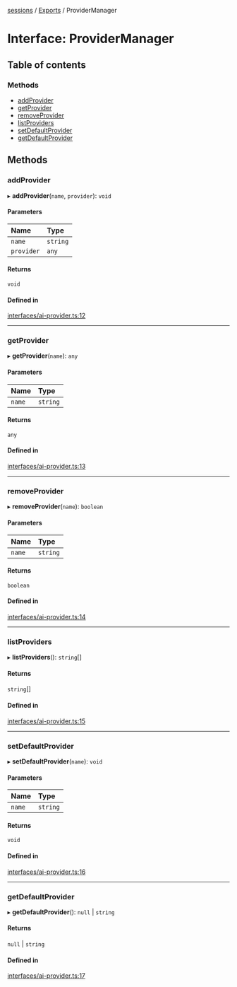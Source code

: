 <!-- 
 ⚠️  AUTO-GENERATED FILE - DO NOT EDIT MANUALLY
 This file is automatically generated by scripts/docs-generator.js
 To make changes, edit the source TypeScript files or update the generator script
-->

[sessions](../../) / [Exports](../modules) / ProviderManager

# Interface: ProviderManager

## Table of contents

### Methods

- [addProvider](ProviderManager#addprovider)
- [getProvider](ProviderManager#getprovider)
- [removeProvider](ProviderManager#removeprovider)
- [listProviders](ProviderManager#listproviders)
- [setDefaultProvider](ProviderManager#setdefaultprovider)
- [getDefaultProvider](ProviderManager#getdefaultprovider)

## Methods

### addProvider

▸ **addProvider**(`name`, `provider`): `void`

#### Parameters

| Name | Type |
| :------ | :------ |
| `name` | `string` |
| `provider` | `any` |

#### Returns

`void`

#### Defined in

[interfaces/ai-provider.ts:12](https://github.com/woojubb/robota/blob/e1b7b651a85a9b93f075b6523ec8de869e77f12c/packages/sessions/src/interfaces/ai-provider.ts#L12)

___

### getProvider

▸ **getProvider**(`name`): `any`

#### Parameters

| Name | Type |
| :------ | :------ |
| `name` | `string` |

#### Returns

`any`

#### Defined in

[interfaces/ai-provider.ts:13](https://github.com/woojubb/robota/blob/e1b7b651a85a9b93f075b6523ec8de869e77f12c/packages/sessions/src/interfaces/ai-provider.ts#L13)

___

### removeProvider

▸ **removeProvider**(`name`): `boolean`

#### Parameters

| Name | Type |
| :------ | :------ |
| `name` | `string` |

#### Returns

`boolean`

#### Defined in

[interfaces/ai-provider.ts:14](https://github.com/woojubb/robota/blob/e1b7b651a85a9b93f075b6523ec8de869e77f12c/packages/sessions/src/interfaces/ai-provider.ts#L14)

___

### listProviders

▸ **listProviders**(): `string`[]

#### Returns

`string`[]

#### Defined in

[interfaces/ai-provider.ts:15](https://github.com/woojubb/robota/blob/e1b7b651a85a9b93f075b6523ec8de869e77f12c/packages/sessions/src/interfaces/ai-provider.ts#L15)

___

### setDefaultProvider

▸ **setDefaultProvider**(`name`): `void`

#### Parameters

| Name | Type |
| :------ | :------ |
| `name` | `string` |

#### Returns

`void`

#### Defined in

[interfaces/ai-provider.ts:16](https://github.com/woojubb/robota/blob/e1b7b651a85a9b93f075b6523ec8de869e77f12c/packages/sessions/src/interfaces/ai-provider.ts#L16)

___

### getDefaultProvider

▸ **getDefaultProvider**(): ``null`` \| `string`

#### Returns

``null`` \| `string`

#### Defined in

[interfaces/ai-provider.ts:17](https://github.com/woojubb/robota/blob/e1b7b651a85a9b93f075b6523ec8de869e77f12c/packages/sessions/src/interfaces/ai-provider.ts#L17)
